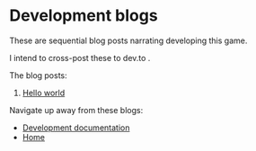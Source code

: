 # Development blogs

These are sequential blog posts narrating developing this game.

I intend to cross-post these to dev.to .

The blog posts:

1. [Hello world](./01-hello-world/README.md)

Navigate up away from these blogs:

+ [Development documentation](../README.md)
+ [Home](../../README.md)

